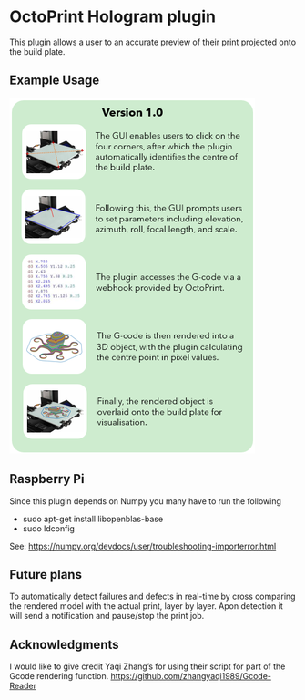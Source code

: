OctoPrint Hologram plugin
=========================
This plugin allows a user to an accurate preview of their print projected onto the build plate.

Example Usage
-------------
![demo](octoprint_hologram/static/assets/Demo.png)

Raspberry Pi
------------
Since this plugin depends on Numpy you many have to run the following
- sudo apt-get install libopenblas-base
- sudo ldconfig

See: https://numpy.org/devdocs/user/troubleshooting-importerror.html

Future plans
------------
To automatically detect failures and defects in real-time by cross comparing the rendered model with the actual print, layer by layer.
Apon detection it will send a notification and pause/stop the print job.

Acknowledgments
-------------
I would like to give credit Yaqi Zhang’s for using their script for part of the Gcode rendering function.
https://github.com/zhangyaqi1989/Gcode-Reader